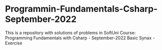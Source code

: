 # Programmin-Fundamentals-Csharp-September-2022
This is a repository with solutions of problems in SoftUni Course: Programming Fundamentals with Csharp - September-2022
Basic Synax - Exercise